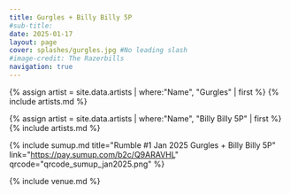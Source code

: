```yaml
---
title: Gurgles + Billy Billy 5P
#sub-title:
date: 2025-01-17
layout: page
cover: splashes/gurgles.jpg #No leading slash
#image-credit: The Razerbills
navigation: true
---
```


{% assign artist = site.data.artists | where:"Name", "Gurgles" | first %} 
{% include artists.md %}

{% assign artist = site.data.artists | where:"Name", "Billy Billy 5P" | first %}
{% include artists.md %}

{% include sumup.md title="Rumble #1 Jan 2025 Gurgles + Billy Billy 5P" link="https://pay.sumup.com/b2c/Q9ARAVHL" qrcode="qrcode_sumup_jan2025.png" %}

{% include venue.md %}